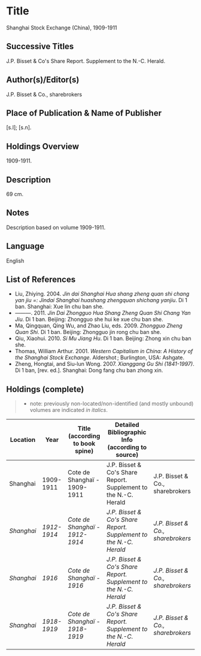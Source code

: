 # Title

Shanghai Stock Exchange (China), 1909-1911

## Successive Titles

J.P. Bisset & Co's Share Report. Supplement to the N.-C. Herald.

## Author(s)/Editor(s)

J.P. Bisset & Co., sharebrokers

## Place of Publication & Name of Publisher

[s.l]; [s.n]. 

## Holdings Overview

1909-1911.

## Description

69 cm.

## Notes

Description based on volume 1909-1911.

## Language

English

## List of References

* Liu, Zhiying. 2004. *Jin dai Shanghai Hua shang zheng quan shi chang yan jiu =: Jindai Shanghai huashang zhengquan shichang yanjiu*. Di 1 ban. Shanghai: Xue lin chu ban she.
* ———. 2011. *Jin Dai Zhongguo Hua Shang Zheng Quan Shi Chang Yan Jiu*. Di 1 ban. Beijing: Zhongguo she hui ke xue chu ban she.
* Ma, Qingquan, Qing Wu, and Zhao Liu, eds. 2009. *Zhongguo Zheng Quan Shi*. Di 1 ban. Beijing: Zhongguo jin rong chu ban she.
* Qiu, Xiaohui. 2010. *Si Mu Jiang Hu*. Di 1 ban. Beijing: Zhong xin chu ban she.
* Thomas, William Arthur. 2001. *Western Capitalism in China: A History of the Shanghai Stock Exchange*. Aldershot ; Burlington, USA: Ashgate.
* Zheng, Hongtai, and Siu-lun Wong. 2007. *Xianggang Gu Shi (1841-1997)*. Di 1 ban, [rev. ed.]. Shanghai: Dong fang chu ban zhong xin.

## Holdings (complete)

> * note: previously non-located/non-identified (and mostly unbound) volumes are indicated *in italics*.

| Location | Year      | Title (according to book spine) | Detailed Bibliographic Info (according to source)               |                                 |
|----------|-----------|---------------------------------|-----------------------------------------------------------------|---------------------------------|
| Shanghai | 1909-1911 | Cote de Shanghaï - 1909-1911    | J.P. Bisset & Co's Share Report. Supplement to the N.-C. Herald | J.P. Bisset & Co., sharebrokers |
| *Shanghai* | *1912-1914* | *Cote de Shanghaï - 1912-1914*    | *J.P. Bisset & Co's Share Report. Supplement to the N.-C. Herald* | *J.P. Bisset & Co., sharebrokers* |
| *Shanghai* | *1916* | *Cote de Shanghaï - 1916*    | *J.P. Bisset & Co's Share Report. Supplement to the N.-C. Herald* | *J.P. Bisset & Co., sharebrokers* |
| *Shanghai* | *1918-1919* | *Cote de Shanghaï - 1918-1919*    | *J.P. Bisset & Co's Share Report. Supplement to the N.-C. Herald* | *J.P. Bisset & Co., sharebrokers* |
